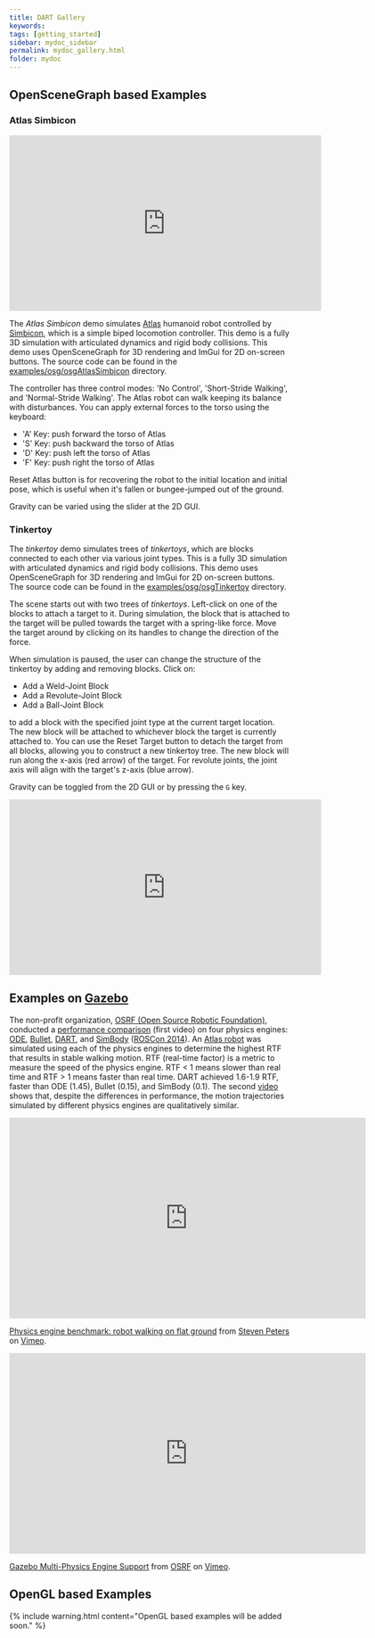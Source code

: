 ```yaml
---
title: DART Gallery
keywords: 
tags: [getting_started]
sidebar: mydoc_sidebar
permalink: mydoc_gallery.html
folder: mydoc
---
```


## OpenSceneGraph based Examples

### Atlas Simbicon

<iframe width="560" height="315" src="https://www.youtube.com/embed/Ve_MRMTvGX8" frameborder="0" allowfullscreen></iframe>

The *Atlas Simbicon* demo simulates [Atlas](http://www.bostondynamics.com/robot_Atlas.html) humanoid robot controlled by [Simbicon](http://www.cs.ubc.ca/~van/papers/Simbicon.htm), which is a simple biped locomotion controller. This demo is a fully 3D simulation with articulated dynamics and rigid body collisions. This demo uses OpenSceneGraph for 3D rendering and ImGui for 2D on-screen buttons. The source code can be found in the [examples/osg/osgAtlasSimbicon](https://github.com/dartsim/dart/tree/release-6.1/examples/osg/osgAtlasSimbicon) directory.

The controller has three control modes: 'No Control', 'Short-Stride Walking', and 'Normal-Stride Walking'. The Atlas robot can walk keeping its balance with disturbances. You can apply external forces to the torso using the keyboard:
- 'A' Key: push forward the torso of Atlas
- 'S' Key: push backward the torso of Atlas
- 'D' Key: push left the torso of Atlas
- 'F' Key: push right the torso of Atlas

<span class="label label-default">Reset Atlas</span> button is for recovering the robot to the initial location and initial pose, which is useful when it's fallen or bungee-jumped out of the ground.

Gravity can be varied using the slider at the 2D GUI.

### Tinkertoy

The *tinkertoy* demo simulates trees of *tinkertoys*, which are blocks connected to each other via various joint types. This is a fully 3D simulation with articulated dynamics and rigid body collisions. This demo uses OpenSceneGraph for 3D rendering and ImGui for 2D on-screen buttons. The source code can be found in the [examples/osg/osgTinkertoy](https://github.com/dartsim/dart/tree/release-6.1/examples/osg/osgTinkertoy) directory.

The scene starts out with two trees of *tinkertoys*. Left-click on one of the blocks to attach a target to it. During simulation, the block that is attached to the target will be pulled towards the target with a spring-like force. Move the target around by clicking on its handles to change the direction of the force.

When simulation is paused, the user can change the structure of the tinkertoy by adding and removing blocks. Click on:

- <span class="label label-default">Add a Weld-Joint Block</span>
- <span class="label label-default">Add a Revolute-Joint Block</span>
- <span class="label label-default">Add a Ball-Joint Block</span>

to add a block with the specified joint type at the current target location. The new block will be attached to whichever block the target is currently attached to. You can use the <span class="label label-default">Reset Target</span> button to detach the target from all blocks, allowing you to construct a new tinkertoy tree. The new block will run along the x-axis (red arrow) of the target. For revolute joints, the joint axis will align with the target's z-axis (blue arrow).

Gravity can be toggled from the 2D GUI or by pressing the `G` key.

<iframe width="560" height="315" src="https://www.youtube.com/embed/FiKtZWShv2M" frameborder="0" allowfullscreen></iframe>

## Examples on [Gazebo](http://www.gazebosim.org/)

The non-profit organization, [OSRF (Open Source Robotic Foundation)](http://www.osrfoundation.org/), conducted a [performance comparison](https://vimeo.com/105584932) (first video) on four physics engines: [ODE](http://www.ode.org/), [Bullet](http://bulletphysics.org/), [DART](http://dartsim.github.io/), and [SimBody](https://simtk.org/projects/simbody) ([ROSCon 2014](http://www.osrfoundation.org/wordpress2/wp-content/uploads/2015/04/roscon2014_scpeters.pdf)). An [Atlas robot](http://www.bostondynamics.com/robot_Atlas.html) was simulated using each of the physics engines to determine the highest RTF that results in stable walking motion. RTF (real-time factor) is a metric to measure the speed of the physics engine. RTF < 1 means slower than real time and RTF > 1 means faster than real time. DART achieved 1.6-1.9 RTF, faster than ODE (1.45), Bullet (0.15), and SimBody (0.1). The second [video](https://vimeo.com/84443645) shows that, despite the differences in performance, the motion trajectories simulated by different physics engines are qualitatively similar.

<iframe src="https://player.vimeo.com/video/105584932" width="640" height="360" frameborder="0" webkitallowfullscreen mozallowfullscreen allowfullscreen></iframe>
<p><a href="https://vimeo.com/105584932">Physics engine benchmark: robot walking on flat ground</a> from <a href="https://vimeo.com/user10437789">Steven Peters</a> on <a href="https://vimeo.com">Vimeo</a>.</p>

<iframe src="https://player.vimeo.com/video/84443645" width="640" height="360" frameborder="0" webkitallowfullscreen mozallowfullscreen allowfullscreen></iframe>
<p><a href="https://vimeo.com/84443645">Gazebo Multi-Physics Engine Support</a> from <a href="https://vimeo.com/osrfoundation">OSRF</a> on <a href="https://vimeo.com">Vimeo</a>.</p>

## OpenGL based Examples

{% include warning.html content="OpenGL based examples will be added soon." %}

